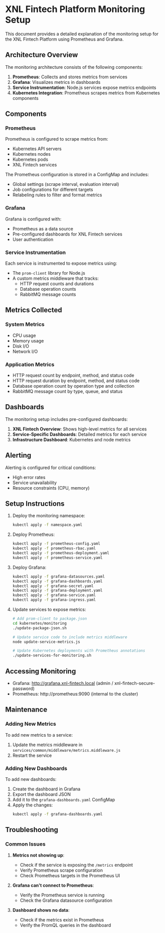 # XNL Fintech Platform Monitoring Setup

This document provides a detailed explanation of the monitoring setup for the XNL Fintech Platform using Prometheus and Grafana.

## Architecture Overview

The monitoring architecture consists of the following components:

1. **Prometheus**: Collects and stores metrics from services
2. **Grafana**: Visualizes metrics in dashboards
3. **Service Instrumentation**: Node.js services expose metrics endpoints
4. **Kubernetes Integration**: Prometheus scrapes metrics from Kubernetes components

## Components

### Prometheus

Prometheus is configured to scrape metrics from:

- Kubernetes API servers
- Kubernetes nodes
- Kubernetes pods
- XNL Fintech services

The Prometheus configuration is stored in a ConfigMap and includes:

- Global settings (scrape interval, evaluation interval)
- Job configurations for different targets
- Relabeling rules to filter and format metrics

### Grafana

Grafana is configured with:

- Prometheus as a data source
- Pre-configured dashboards for XNL Fintech services
- User authentication

### Service Instrumentation

Each service is instrumented to expose metrics using:

- The `prom-client` library for Node.js
- A custom metrics middleware that tracks:
  - HTTP request counts and durations
  - Database operation counts
  - RabbitMQ message counts

## Metrics Collected

### System Metrics

- CPU usage
- Memory usage
- Disk I/O
- Network I/O

### Application Metrics

- HTTP request count by endpoint, method, and status code
- HTTP request duration by endpoint, method, and status code
- Database operation count by operation type and collection
- RabbitMQ message count by type, queue, and status

## Dashboards

The monitoring setup includes pre-configured dashboards:

1. **XNL Fintech Overview**: Shows high-level metrics for all services
2. **Service-Specific Dashboards**: Detailed metrics for each service
3. **Infrastructure Dashboard**: Kubernetes and node metrics

## Alerting

Alerting is configured for critical conditions:

- High error rates
- Service unavailability
- Resource constraints (CPU, memory)

## Setup Instructions

1. Deploy the monitoring namespace:
   ```bash
   kubectl apply -f namespace.yaml
   ```

2. Deploy Prometheus:
   ```bash
   kubectl apply -f prometheus-config.yaml
   kubectl apply -f prometheus-rbac.yaml
   kubectl apply -f prometheus-deployment.yaml
   kubectl apply -f prometheus-service.yaml
   ```

3. Deploy Grafana:
   ```bash
   kubectl apply -f grafana-datasources.yaml
   kubectl apply -f grafana-dashboards.yaml
   kubectl apply -f grafana-secret.yaml
   kubectl apply -f grafana-deployment.yaml
   kubectl apply -f grafana-service.yaml
   kubectl apply -f grafana-ingress.yaml
   ```

4. Update services to expose metrics:
   ```bash
   # Add prom-client to package.json
   cd kubernetes/monitoring
   ./update-package-json.sh
   
   # Update service code to include metrics middleware
   node update-service-metrics.js
   
   # Update Kubernetes deployments with Prometheus annotations
   ./update-services-for-monitoring.sh
   ```

## Accessing Monitoring

- Grafana: http://grafana.xnl-fintech.local (admin / xnl-fintech-secure-password)
- Prometheus: http://prometheus:9090 (internal to the cluster)

## Maintenance

### Adding New Metrics

To add new metrics to a service:

1. Update the metrics middleware in `services/common/middleware/metrics.middleware.js`
2. Restart the service

### Adding New Dashboards

To add new dashboards:

1. Create the dashboard in Grafana
2. Export the dashboard JSON
3. Add it to the `grafana-dashboards.yaml` ConfigMap
4. Apply the changes:
   ```bash
   kubectl apply -f grafana-dashboards.yaml
   ```

## Troubleshooting

### Common Issues

1. **Metrics not showing up**:
   - Check if the service is exposing the `/metrics` endpoint
   - Verify Prometheus scrape configuration
   - Check Prometheus targets in the Prometheus UI

2. **Grafana can't connect to Prometheus**:
   - Verify the Prometheus service is running
   - Check the Grafana datasource configuration

3. **Dashboard shows no data**:
   - Check if the metrics exist in Prometheus
   - Verify the PromQL queries in the dashboard 
